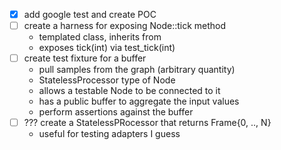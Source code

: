 * [x] add google test and create POC
* [ ] create a harness for exposing Node::tick method
  * templated class, inherits from <T>
  * exposes tick(int) via test_tick(int)
* [ ] create test fixture for a buffer
  * pull samples from the graph (arbitrary quantity)
  * StatelessProcessor<N> type of Node
  * allows a testable Node to be connected to it
  * has a public buffer to aggregate the input values
  * perform assertions against the buffer
* [ ] ??? create a StatelessPRocessor<N> that returns Frame<N>{0, .., N}
  * useful for testing adapters I guess



